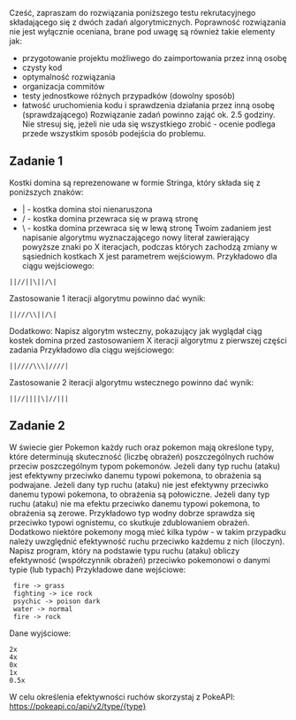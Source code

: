 Cześć, zapraszam do rozwiązania poniższego testu rekrutacyjnego składającego się z dwóch zadań algorytmicznych.
Poprawność rozwiązania nie jest wyłącznie oceniana, brane pod uwagę są również takie elementy jak:
* przygotowanie projektu możliwego do zaimportowania przez inną osobę
* czysty kod
* optymalność rozwiązania
* organizacja commitów
* testy jednostkowe różnych przypadków (dowolny sposób)
* łatwość uruchomienia kodu i sprawdzenia działania przez inną osobę (sprawdzającego)
Rozwiązanie zadań powinno zająć ok. 2.5 godziny. Nie stresuj się, jeżeli nie uda się wszystkiego zrobić - ocenie podlega przede wszystkim sposób podejścia do problemu.
## Zadanie 1
Kostki domina są reprezenowane w formie Stringa, który składa się z poniższych znaków:
* | - kostka domina stoi nienaruszona
* / - kostka domina przewraca się w prawą stronę
* \ - kostka domina przewraca się w lewą stronę
Twoim zadaniem jest napisanie algorytmu wyznaczającego nowy literał zawierający powyższe znaki po X iteracjach, podczas których zachodzą zmiany w sąsiednich kostkach
X jest parametrem wejściowym.
Przykładowo dla ciągu wejściowego:
```
||//||\||/\|
```
Zastosowanie 1 iteracji algorytmu powinno dać wynik:
```
||///\\||/\|
```
Dodatkowo: Napisz algorytm wsteczny, pokazujący jak wyglądał ciąg kostek domina przed zastosowaniem X iteracji algorytmu z pierwszej części zadania
Przykładowo dla ciągu wejściowego:
```
||////\\\|////|
```
Zastosowanie 2 iteracji algorytmu wstecznego powinno dać wynik:
```
||//||||\|//|||
```
## Zadanie 2
W świecie gier Pokemon każdy ruch oraz pokemon mają określone typy, które determinują skuteczność (liczbę obrażeń) poszczególnych ruchów przeciw poszczególnym typom pokemonów.
Jeżeli dany typ ruchu (ataku) jest efektywny przeciwko danemu typowi pokemona, to obrażenia są podwajane.
Jeżeli dany typ ruchu (ataku) nie jest efektywny przeciwko danemu typowi pokemona, to obrażenia są połowiczne.
Jeżeli dany typ ruchu (ataku) nie ma efektu przeciwko danemu typowi pokemona, to obrażenia są zerowe.
Przykładowo typ wodny dobrze sprawdza się przeciwko typowi ognistemu, co skutkuje zdublowaniem obrażeń.
Dodatkowo niektóre pokemony mogą mieć kilka typów - w takim przypadku należy uwzględnić efektywność ruchu przeciwko każdemu z nich (iloczyn).
Napisz program, który na podstawie typu ruchu (ataku) obliczy efektywność (współczynnik obrażeń) przeciwko pokemonowi o danymi typie (lub typach)
Przykładowe dane wejściowe:
```
 fire -> grass
 fighting -> ice rock
 psychic -> poison dark
 water -> normal
 fire -> rock
```
Dane wyjściowe:
```
2x
4x
0x
1x
0.5x
```
W celu określenia efektywności ruchów skorzystaj z PokeAPI: https://pokeapi.co/api/v2/type/{type}
